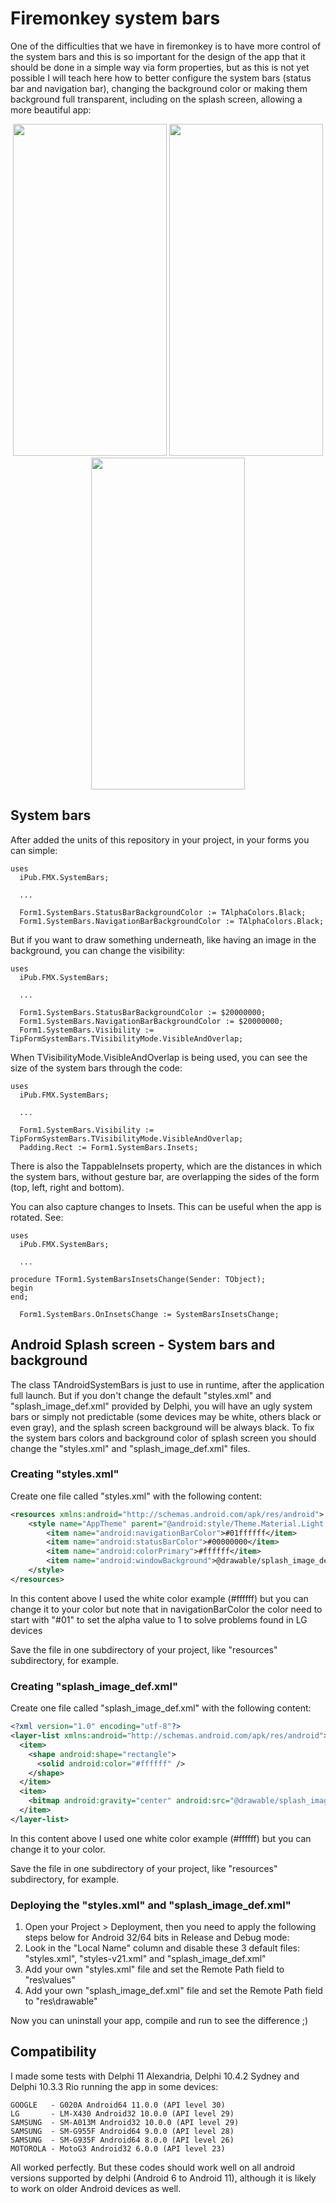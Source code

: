 # Firemonkey system bars

One of the difficulties that we have in firemonkey is to have more control of the system bars and this is so important for the design of the app that it should be done in a simple way via form properties, but as this is not yet possible I will teach here how to better configure the system bars (status bar and navigation bar), changing the background color or making them background full transparent, including on the splash screen, allowing a more beautiful app:

<p align="center">
<img src="screenshots/calculator.png" width=246 height=531> <img src="screenshots/gallery.png" width=246 height=531> <img src="screenshots/nubank.png" width=246 height=531>
</p>

## System bars

After added the units of this repository in your project, in your forms you can simple:

```delphi
uses
  iPub.FMX.SystemBars;

  ...

  Form1.SystemBars.StatusBarBackgroundColor := TAlphaColors.Black;
  Form1.SystemBars.NavigationBarBackgroundColor := TAlphaColors.Black;
```

But if you want to draw something underneath, like having an image in the background, you can change the visibility:

```delphi
uses
  iPub.FMX.SystemBars;

  ...

  Form1.SystemBars.StatusBarBackgroundColor := $20000000;
  Form1.SystemBars.NavigationBarBackgroundColor := $20000000;
  Form1.SystemBars.Visibility := TipFormSystemBars.TVisibilityMode.VisibleAndOverlap;
```

When TVisibilityMode.VisibleAndOverlap is being used, you can see the size of the system bars through the code:

```delphi
uses
  iPub.FMX.SystemBars;

  ...

  Form1.SystemBars.Visibility := TipFormSystemBars.TVisibilityMode.VisibleAndOverlap;
  Padding.Rect := Form1.SystemBars.Insets;
```

There is also the TappableInsets property, which are the distances in which the system bars, without gesture bar, are overlapping the sides of the form (top, left, right and bottom).

You can also capture changes to Insets. This can be useful when the app is rotated. See:

```delphi
uses
  iPub.FMX.SystemBars;

  ...

procedure TForm1.SystemBarsInsetsChange(Sender: TObject);
begin
end;

  Form1.SystemBars.OnInsetsChange := SystemBarsInsetsChange;
```

## Android Splash screen - System bars and background

The class TAndroidSystemBars is just to use in runtime, after the application full launch. But if you don't change the default "styles.xml" and "splash_image_def.xml" provided by Delphi, you will have an ugly system bars or simply not predictable (some devices may be white, others black or even gray), and the splash screen background will be always black. To fix the system bars colors and background color of splash screen you should change the "styles.xml" and "splash_image_def.xml" files.

### Creating "styles.xml"

Create one file called "styles.xml" with the following content:

  ```xml
  <resources xmlns:android="http://schemas.android.com/apk/res/android">
      <style name="AppTheme" parent="@android:style/Theme.Material.Light.NoActionBar">
          <item name="android:navigationBarColor">#01ffffff</item>
          <item name="android:statusBarColor">#00000000</item>
          <item name="android:colorPrimary">#ffffff</item>
          <item name="android:windowBackground">@drawable/splash_image_def</item>
      </style>
  </resources>
  ```

In this content above I used the white color example (#ffffff) but you can change it to your color but note that in navigationBarColor the color need to start with "#01" to set the alpha value to 1 to solve problems found in LG devices

Save the file in one subdirectory of your project, like "resources" subdirectory, for example.

### Creating "splash_image_def.xml"

Create one file called "splash_image_def.xml" with the following content:

  ```xml
  <?xml version="1.0" encoding="utf-8"?>
  <layer-list xmlns:android="http://schemas.android.com/apk/res/android">
    <item>
      <shape android:shape="rectangle">
        <solid android:color="#ffffff" />
      </shape>
    </item>
    <item>
      <bitmap android:gravity="center" android:src="@drawable/splash_image" />
    </item>
  </layer-list>
  ```

In this content above I used one white color example (#ffffff) but you can change it to your color.

Save the file in one subdirectory of your project, like "resources" subdirectory, for example.

### Deploying the "styles.xml" and "splash_image_def.xml"

 1) Open your Project > Deployment, then you need to apply the following steps below for Android 32/64 bits in Release and Debug mode:
 2) Look in the "Local Name" column and disable these 3 default files: "styles.xml", "styles-v21.xml" and "splash_image_def.xml"
 3) Add your own "styles.xml" file and set the Remote Path field to "res\values"
 4) Add your own "splash_image_def.xml" file and set the Remote Path field to "res\drawable"

Now you can uninstall your app, compile and run to see the difference ;)

## Compatibility

I made some tests with Delphi 11 Alexandria, Delphi 10.4.2 Sydney and Delphi 10.3.3 Rio running the app in some devices:

    GOOGLE   - G020A Android64 11.0.0 (API level 30)
    LG       - LM-X430 Android32 10.0.0 (API level 29)
    SAMSUNG  - SM-A013M Android32 10.0.0 (API level 29)
    SAMSUNG  - SM-G955F Android64 9.0.0 (API level 28)
    SAMSUNG  - SM-G935F Android64 8.0.0 (API level 26)
    MOTOROLA - MotoG3 Android32 6.0.0 (API level 23)

All worked perfectly. But these codes should work well on all android versions supported by delphi (Android 6 to Android 11), although it is likely to work on older Android devices as well.
